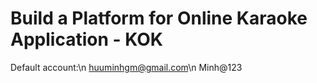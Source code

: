 # Build a Platform for Online Karaoke Application - KOK
Default account:\n
huuminhgm@gmail.com\n
Minh@123
